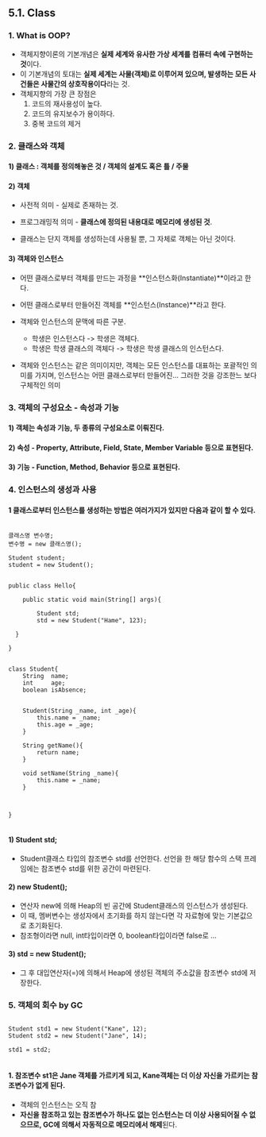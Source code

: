 ## 5.1. Class  


### 1. What is OOP?  

 * 객체지향이론의 기본개념은 **실제 세계와 유사한 가상 세계를 컴퓨터 속에 구현하는 것**이다.  
 * 이 기본개념의 토대는 **실제 세계는 사물(객체)로 이루어져 있으며, 발생하는 모든 사건들은 사물간의 상호작용이다**라는 것.  
 * 객체지향의 가장 큰 장점은  
   1) 코드의 재사용성이 높다.  
   2) 코드의 유지보수가 용이하다.  
   3) 중복 코드의 제거  
   
   
### 2. 클래스와 객체

#### 1) 클래스 : 객체를 정의해놓은 것 / 객체의 설계도 혹은 틀 / 주물  
#### 2) 객체  
  * 사전적 의미 - 실제로 존재하는 것.  
  * 프로그래밍적 의미 - **클래스에 정의된 내용대로 메모리에 생성된 것**.  
              
  * 클래스는 단지 객체를 생성하는데 사용될 뿐, 그 자체로 객체는 아닌 것이다.  
  
#### 3) 객체와 인스턴스  

   * 어떤 클래스로부터 객체를 만드는 과정을 **인스턴스화(Instantiate)**이라고 한다.  
   * 어떤 클래스로부터 만들어진 객체를 **인스턴스(Instance)**라고 한다.  
   
   * 객체와 인스턴스의 문맥에 따른 구분.  
     - 학생은 인스턴스다 ->  학생은 객체다. 
     - 학생은 학생 클래스의 객체다 -> 학생은 학생 클래스의 인스턴스다.  
     
   * 객체와 인스턴스는 같은 의미이지만, 객체는 모든 인스턴스를 대표하는 포괄적인 의미를 가지며, 인스턴스는 어떤 클래스로부터 만들어진... 그러한 것을 강조한느 보다 구체적인 의미 
   

### 3. 객체의 구성요소 - 속성과 기능  

#### 1) 객체는 속성과 기능, 두 **종류**의 구성요소로 이뤄진다.  
#### 2) 속성 - Property, Attribute, Field, State, Member Variable 등으로 표현된다.  
#### 3) 기능 - Function, Method, Behavior 등으로 표현된다.  



### 4. 인스턴스의 생성과 사용  

#### 1 클래스로부터 인스턴스를 생성하는 방법은 여러가지가 있지만 다음과 같이 할 수 있다.  
<pre><code>
클래스명 변수명;
변수명 = new 클래스명();

Student student;
student = new Student();
</code></pre>

<pre><code>
public class Hello{
  
    public static void main(String[] args){
         
        Student std;
        std = new Student("Hame", 123);

  }

}


class Student{
    String  name;
    int     age;
    boolean isAbsence;


    Student(String _name, int _age){
        this.name = _name;
        this.age = _age;
    }
    
    String getName(){
        return name;
    }
    
    void setName(String _name){
        this.name = _name;
    }



}

</code></pre>

#### 1) Student std;  
 * Student클래스 타입의 참조변수 std를 선언한다. 선언을 한 해당 함수의 스택 프레임에는 참조변수 std를 위한 공간이 마련된다. 
 
#### 2) new Student();  
 * 연산자 new에 의해 Heap의 빈 공간에 Student클래스의 인스턴스가 생성된다. 
 * 이 때, 멤버변수는 생성자에서 초기화를 하지 않는다면 각 자료형에 맞는 기본값으로 초기화된다.  
 * 참조형이라면 null, int타입이라면 0, boolean타입이라면 false로 ...
 
#### 3) std = new Student();  
  * 그 후 대입연산자(=)에 의해서 Heap에 생성된 객체의 주소값을 참조변수 std에 저장한다.
  

### 5. 객체의 회수 by GC  

<pre><code>
Student std1 = new Student("Kane", 12);
Student std2 = new Student("Jane", 14);

std1 = std2;

</code></pre>
  
  
#### 1. 참조변수 st1은 Jane 객체를 가르키게 되고, Kane객체는 더 이상 자신을 가르키는 참조변수가 없게 된다.  
 - 객체의 인스턴스는 오직 참
 - **자신을 참조하고 있는 참조변수가 하나도 없는 인스턴스는 더 이상 사용되어질 수 없으므로, GC에 의해서 자동적으로 메모리에서 해제**된다.
  
  





